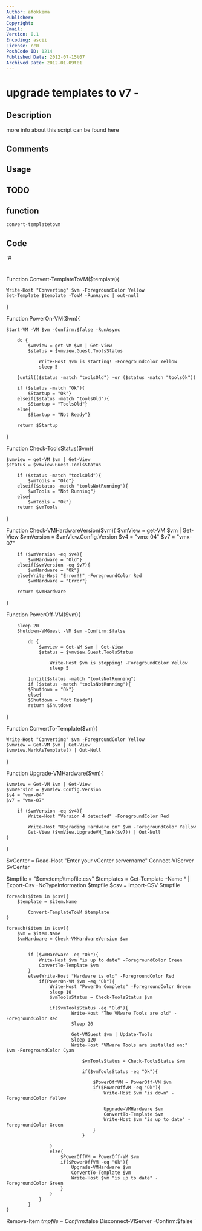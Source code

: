 ```yaml
---
Author: afokkema
Publisher: 
Copyright: 
Email: 
Version: 0.1
Encoding: ascii
License: cc0
PoshCode ID: 1214
Published Date: 2012-07-15t07
Archived Date: 2012-01-09t01
---
```


# upgrade templates to v7 - 

## Description

more info about this script can be found here

## Comments



## Usage



## TODO



## function

`convert-templatetovm`

## Code

`#
 #
 
 Function Convert-TemplateToVM($template){
 	
 	Write-Host "Converting" $vm -ForegroundColor Yellow		
 	Set-Template $template -ToVM -RunAsync | out-null
 }
 
 Function PowerOn-VM($vm){
 
 	Start-VM -VM $vm -Confirm:$false -RunAsync
 	
 		do {
 			$vmview = get-VM $vm | Get-View
 			$status = $vmview.Guest.ToolsStatus
 	
 				Write-Host $vm is starting! -ForegroundColor Yellow
 				sleep 5
 	
 		}until(($status -match "toolsOld") -or ($status -match "toolsOk"))
 		
 		if ($status -match "Ok"){
 			$Startup = "Ok"}
 		elseif($status -match "toolsOld"){
 			$Startup = "ToolsOld"}
 		else{
 			$Startup = "Not Ready"}
 		
 		return $Startup
 
 }
 
 Function Check-ToolsStatus($vm){
 
 	$vmview = get-VM $vm | Get-View
 	$status = $vmview.Guest.ToolsStatus
 
 		if ($status -match "toolsOld"){
 			$vmTools = "Old"}
 		elseif($status -match "toolsNotRunning"){
 			$vmTools = "Not Running"}
 		else{
 			$vmTools = "Ok"}
 		return $vmTools
 }
 
 Function Check-VMHardwareVersion($vm){
 	$vmView = get-VM $vm | Get-View
 	$vmVersion = $vmView.Config.Version
 	$v4 = "vmx-04"
 	$v7 = "vmx-07"
 	
 		if ($vmVersion -eq $v4){
 			$vmHardware = "Old"}
 		elseif($vmVersion -eq $v7){
 			$vmHardware = "Ok"}		
 		else{Write-Host "Error!!" -ForegroundColor Red
 			$vmHardware = "Error"}
 		
 		return $vmHardware
 }
 
 Function PowerOff-VM($vm){
 		
 		sleep 20
 		Shutdown-VMGuest -VM $vm -Confirm:$false
 					
 			do {
 				$vmview = Get-VM $vm | Get-View
 				$status = $vmview.Guest.ToolsStatus
 	
 					Write-Host $vm is stopping! -ForegroundColor Yellow
 					sleep 5
 	
 			}until($status -match "toolsNotRunning") 
 			if ($status -match "toolsNotRunning"){
 			$Shutdown = "Ok"}
 			else{
 			$Shutdown = "Not Ready"}
 			return $Shutdown	
 }
 
 Function ConvertTo-Template($vm){
 	
 	Write-Host "Converting" $vm -ForegroundColor Yellow
 	$vmview = Get-VM $vm | Get-View
 	$vmview.MarkAsTemplate() | Out-Null	
 
 }
 
 Function Upgrade-VMHardware($vm){
 
 	$vmview = Get-VM $vm | Get-View
 	$vmVersion = $vmView.Config.Version
 	$v4 = "vmx-04"
 	$v7 = "vmx-07"
 
 		if ($vmVersion -eq $v4){
 			Write-Host "Version 4 detected" -ForegroundColor Red
 			
 			Write-Host "Upgrading Hardware on" $vm -ForegroundColor Yellow
 			Get-View ($vmView.UpgradeVM_Task($v7)) | Out-Null
 	}	
 }
 
 $vCenter = Read-Host "Enter your vCenter servername"
 Connect-VIServer $vCenter
 
 $tmpfile = "$env:temp\tmpfile.csv"
 $templates = Get-Template -Name * | Export-Csv -NoTypeInformation $tmpfile
 $csv = Import-CSV $tmpfile
 
 	foreach($item in $csv){
 		$template = $item.Name
 		
 			Convert-TemplateToVM $template
 	}
 	
 	foreach($item in $csv){	
 		$vm = $item.Name
 		$vmHardware = Check-VMHardwareVersion $vm
 		
 				
 			if ($vmHardware -eq "Ok"){
 				Write-Host $vm "is up to date" -ForegroundColor Green
 				ConvertTo-Template $vm
 			}
 			else{Write-Host "Hardware is old" -ForegroundColor Red
 				if(PowerOn-VM $vm -eq "Ok"){
 					Write-Host "PowerOn Complete" -ForegroundColor Green
 					sleep 10
 					$vmToolsStatus = Check-ToolsStatus $vm
 					
 					if($vmToolsStatus -eq "Old"){
 							Write-Host "The VMware Tools are old" -ForegroundColor Red
 							Sleep 20
  							
 							Get-VMGuest $vm | Update-Tools
 							Sleep 120
 							Write-Host "VMware Tools are installed on:" $vm -ForegroundColor Cyan
 								
 								$vmToolsStatus = Check-ToolsStatus $vm
 							
 								if($vmToolsStatus -eq "Ok"){
 									
 									$PowerOffVM = PowerOff-VM $vm
 									if($PowerOffVM -eq "Ok"){
 										Write-Host $vm "is down" -ForegroundColor Yellow
 										
 										Upgrade-VMHardware $vm
 										ConvertTo-Template $vm
 										Write-Host $vm "is up to date" -ForegroundColor Green
 									}
 								}
 					
 					}
 					else{
 						$PowerOffVM = PowerOff-VM $vm
 						if($PowerOffVM -eq "Ok"){
 							Upgrade-VMHardware $vm
 							ConvertTo-Template $vm
 							Write-Host $vm "is up to date" -ForegroundColor Green
 						}	
 					}
 				}
 			}
 	}
 Remove-Item $tmpfile -Confirm:$false
 Disconnect-VIServer -Confirm:$false
`

